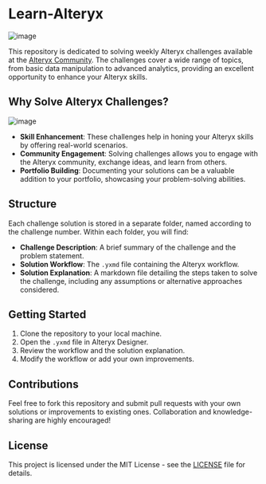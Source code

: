 # Learn-Alteryx
![image](https://github.com/user-attachments/assets/d85beb00-1362-489a-8278-615f2913c928)

This repository is dedicated to solving weekly Alteryx challenges available at the [Alteryx Community](https://community.alteryx.com/t5/Weekly-Challenges/bd-p/weeklychallenge#post_time|solved-and-unsolved||1). The challenges cover a wide range of topics, from basic data manipulation to advanced analytics, providing an excellent opportunity to enhance your Alteryx skills.

## Why Solve Alteryx Challenges?
![image](https://github.com/user-attachments/assets/ae3ec7d9-48b6-40f0-b39a-e15905bee4cb)


- **Skill Enhancement**: These challenges help in honing your Alteryx skills by offering real-world scenarios.
- **Community Engagement**: Solving challenges allows you to engage with the Alteryx community, exchange ideas, and learn from others.
- **Portfolio Building**: Documenting your solutions can be a valuable addition to your portfolio, showcasing your problem-solving abilities.

## Structure

Each challenge solution is stored in a separate folder, named according to the challenge number. Within each folder, you will find:

- **Challenge Description**: A brief summary of the challenge and the problem statement.
- **Solution Workflow**: The `.yxmd` file containing the Alteryx workflow.
- **Solution Explanation**: A markdown file detailing the steps taken to solve the challenge, including any assumptions or alternative approaches considered.

## Getting Started

1. Clone the repository to your local machine.
2. Open the `.yxmd` file in Alteryx Designer.
3. Review the workflow and the solution explanation.
4. Modify the workflow or add your own improvements.

## Contributions

Feel free to fork this repository and submit pull requests with your own solutions or improvements to existing ones. Collaboration and knowledge-sharing are highly encouraged!

## License

This project is licensed under the MIT License - see the [LICENSE](LICENSE) file for details.
